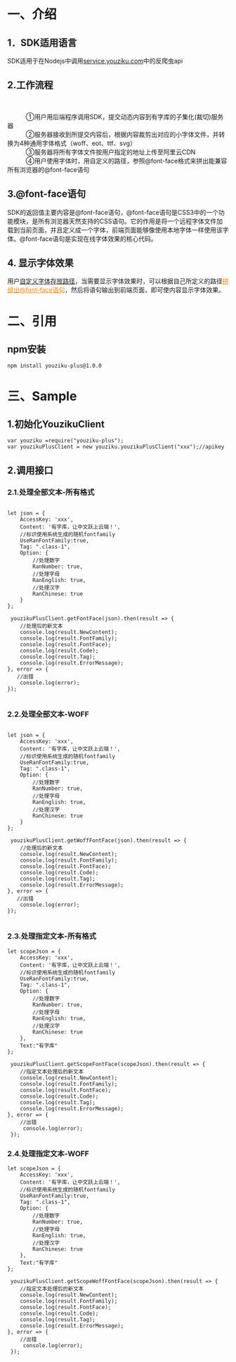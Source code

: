 # 一、介绍

## 1．SDK适用语言<br/>
SDK适用于在Nodejs中调用<a  target="_blank"  href="http://service.youziku.com">service.youziku.com</a>中的反爬虫api<br/>

## 2.工作流程<br/>　　
   ①用户用后端程序调用SDK，提交动态内容到有字库的子集化(裁切)服务器<br/>
   ②服务器接收到所提交内容后，根据内容裁剪出对应的小字体文件，并转换为4种通用字体格式（woff、eot、ttf、svg）<br/>
   ③服务器将所有字体文件按用户指定的地址上传至阿里云CDN<br/>
   ④用户使用字体时，用自定义的路径，参照@font-face格式来拼出能兼容所有浏览器的@font-face语句<br/>

## 3.@font-face语句<br/>
SDK的返回值主要内容是@font-face语句，@font-face语句是CSS3中的一个功能模块，是所有浏览器天然支持的CSS语句。它的作用是将一个远程字体文件加载到当前页面，并且定义成一个字体，前端页面能够像使用本地字体一样使用该字体。@font-face语句是实现在线字体效果的核心代码。<br/>

## 4. 显示字体效果
用户<a href="#user-content-4自定义路径生成模式">自定义字体存放路径</a>，当需要显示字体效果时，可以根据自己所定义的路径<a href="http://service.youziku.com/index.html#format" target="_blank" style="color: #ff7e00;">拼组出@font-face语句</a>，然后将语句输出到前端页面，即可使内容显示字体效果。


# 二、引用
## npm安装
``` npm
npm install youziku-plus@1.0.0
```

# 三、Sample
## 1.初始化YouzikuClient
``` node
var youziku =require("youziku-plus");
var youzikuPlusClient = new youziku.youzikuPlusClient("xxx");//apikey
```
## 2.调用接口
### 2.1.处理全部文本-所有格式
``` node

let json = {
    AccessKey: 'xxx',
    Content: '有字库，让中文跃上云端！',
    //标识使用系统生成的随机fontfamily
    UseRanFontFamily:true,
    Tag: ".class-1",
    Option: {
        //处理数字
        RanNumber: true,
        //处理字母
        RanEnglish: true,
        //处理汉字
        RanChinese: true
    }
};

 youzikuPlusClient.getFontFace(json).then(result => {
    //处理后的新文本
    console.log(result.NewContent);
    console.log(result.FontFamily);
    console.log(result.FontFace);
    console.log(result.Code);
    console.log(result.Tag);
    console.log(result.ErrorMessage);
}, error => {
   //出错
    console.log(error);
});
 
```

### 2.2.处理全部文本-WOFF
``` node

let json = {
    AccessKey: 'xxx',
    Content: '有字库，让中文跃上云端！',
    //标识使用系统生成的随机fontfamily
    UseRanFontFamily:true,
    Tag: ".class-1",
    Option: {
        //处理数字
        RanNumber: true,
        //处理字母
        RanEnglish: true,
        //处理汉字
        RanChinese: true
    }
};

 youzikuPlusClient.getWoffFontFace(json).then(result => {
    //处理后的新文本
    console.log(result.NewContent);
    console.log(result.FontFamily);
    console.log(result.FontFace);
    console.log(result.Code);
    console.log(result.Tag);
    console.log(result.ErrorMessage);
}, error => {
   //出错
    console.log(error);
});
 
```
### 2.3.处理指定文本-所有格式
``` node
let scopeJson = {
    AccessKey: 'xxx',
    Content: '有字库，让中文跃上云端！',
    //标识使用系统生成的随机fontfamily
    UseRanFontFamily:true,
    Tag: ".class-1",
    Option: {
        //处理数字
        RanNumber: true,
        //处理字母
        RanEnglish: true,
        //处理汉字
        RanChinese: true
    },
    Text:"有字库"
};

 youzikuPlusClient.getScopeFontFace(scopeJson).then(result => {
    //指定文本处理后的新文本
    console.log(result.NewContent);
    console.log(result.FontFamily);
    console.log(result.FontFace);
    console.log(result.Code);
    console.log(result.Tag);
    console.log(result.ErrorMessage);
}, error => {
    //出错
     console.log(error);
 });
```

### 2.4.处理指定文本-WOFF
``` node
let scopeJson = {
    AccessKey: 'xxx',
    Content: '有字库，让中文跃上云端！',
    //标识使用系统生成的随机fontfamily
    UseRanFontFamily:true,
    Tag: ".class-1",
    Option: {
        //处理数字
        RanNumber: true,
        //处理字母
        RanEnglish: true,
        //处理汉字
        RanChinese: true
    },
    Text:"有字库"
};

 youzikuPlusClient.getScopeWoffFontFace(scopeJson).then(result => {
    //指定文本处理后的新文本
    console.log(result.NewContent);
    console.log(result.FontFamily);
    console.log(result.FontFace);
    console.log(result.Code);
    console.log(result.Tag);
    console.log(result.ErrorMessage);
}, error => {
    //出错
     console.log(error);
 });
```
